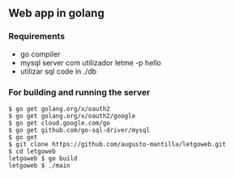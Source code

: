 ## Web app in golang

### Requirements

- go compiler
- mysql server com utilizador letme -p hello
- utilizar sql code in ./db

### For building and running the server

```console
$ go get golang.org/x/oauth2
$ go get golang.org/x/oauth2/google
$ go get cloud.google.com/go
$ go get github.com/go-sql-driver/mysql
$ go get
$ git clone https://github.com/augusto-mantilla/letgoweb.git
$ cd letgoweb
letgoweb $ go build
letgoweb $ ./main
```